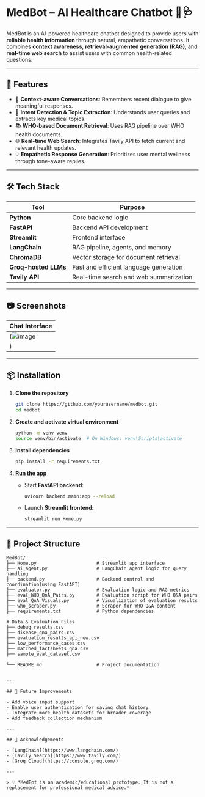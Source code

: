 # MedBot – AI Healthcare Chatbot 🤖🩺

MedBot is an AI-powered healthcare chatbot designed to provide users with **reliable health information** through natural, empathetic conversations. It combines **context awareness**, **retrieval-augmented generation (RAG)**, and **real-time web search** to assist users with common health-related questions.

---

## 🚀 Features

- 💬 **Context-aware Conversations**: Remembers recent dialogue to give meaningful responses.
- 🧠 **Intent Detection & Topic Extraction**: Understands user queries and extracts key medical topics.
- 📚 **WHO-based Document Retrieval**: Uses RAG pipeline over WHO health documents.
- 🌐 **Real-time Web Search**: Integrates Tavily API to fetch current and relevant health updates.
- 💡 **Empathetic Response Generation**: Prioritizes user mental wellness through tone-aware replies.

---

## 🛠️ Tech Stack

| Tool              | Purpose                             |
|-------------------|-------------------------------------|
| **Python**        | Core backend logic                  |
| **FastAPI**       | Backend API development             |
| **Streamlit**     | Frontend interface                  |
| **LangChain**     | RAG pipeline, agents, and memory    |
| **ChromaDB**      | Vector storage for document retrieval |
| **Groq-hosted LLMs** | Fast and efficient language generation |
| **Tavily API**    | Real-time search and web summarization |

---

## 📷 Screenshots

| Chat Interface |
|----------------|
| (![image](https://github.com/user-attachments/assets/c5bab14f-4c41-4260-9436-15827e4aae12)
) |

---

## 📦 Installation

1. **Clone the repository**
   ```bash
   git clone https://github.com/yourusername/medbot.git
   cd medbot
   ```

2. **Create and activate virtual environment**
   ```bash
   python -m venv venv
   source venv/bin/activate  # On Windows: venv\Scripts\activate
   ```

3. **Install dependencies**
   ```bash
   pip install -r requirements.txt
   ```

4. **Run the app**
   - Start **FastAPI backend**:
     ```bash
     uvicorn backend.main:app --reload
     ```
   - Launch **Streamlit frontend**:
     ```bash
     streamlit run Home.py
     ```

---

## 📁 Project Structure

```
MedBot/
├── Home.py                      # Streamlit app interface
├── ai_agent.py                  # LangChain agent logic for query handling
├── backend.py                   # Backend control and coordination(using FastAPI)
├── evaluator.py                 # Evaluation logic and RAG metrics
├── eval_WHO_QnA_Pairs.py        # Evaluation script for WHO Q&A pairs
├── eval_QnA_Visuals.py          # Visualization of evaluation results
├── who_scraper.py               # Scraper for WHO Q&A content
├── requirements.txt             # Python dependencies

# Data & Evaluation Files
├── debug_results.csv
├── disease_qna_pairs.csv
├── evaluation_results_api_new.csv
├── low_performance_cases.csv
├── matched_factsheets_qna.csv
├── sample_eval_dataset.csv

└── README.md                    # Project documentation


---

## 🧠 Future Improvements

- Add voice input support  
- Enable user authentication for saving chat history  
- Integrate more health datasets for broader coverage  
- Add feedback collection mechanism

---

## 🙌 Acknowledgements

- [LangChain](https://www.langchain.com/)
- [Tavily Search](https://www.tavily.com/)
- [Groq Cloud](https://console.groq.com/)

---

> 💡 *MedBot is an academic/educational prototype. It is not a replacement for professional medical advice.*
